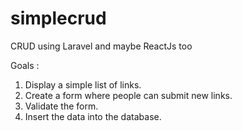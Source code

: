 # simplecrud
CRUD using Laravel and maybe ReactJs too

Goals :
1. Display a simple list of links.
2. Create a form where people can submit new links.
3. Validate the form.
4. Insert the data into the database.